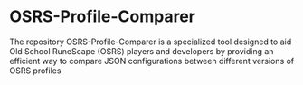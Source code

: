 # OSRS-Profile-Comparer
The repository OSRS-Profile-Comparer is a specialized tool designed to aid Old School RuneScape (OSRS) players and developers by providing an efficient way to compare JSON configurations between different versions of OSRS profiles
